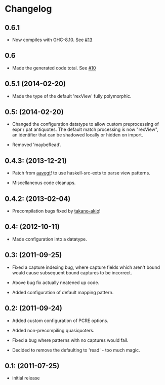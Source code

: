 # Changelog

## 0.6.1

  * Now compiles with GHC-8.10. See [#13][]

[#13]: https://github.com/mgsloan/rex/issues/13

## 0.6

  * Made the generated code total. See [#10][]

[#10]: https://github.com/mgsloan/rex/issues/10

## 0.5.1 (2014-02-20)

  * Made the type of the default 'rexView' fully polymorphic.

## 0.5: (2014-02-20)

  * Changed the configuration datatype to allow custom preprocessing of expr /
    pat antiquotes.  The default match processing is now "rexView", an
    identifier that can be shadowed locally or hidden on import.

  * Removed 'maybeRead'.

## 0.4.3: (2013-12-21)

  * Patch from [aavogt](https://github.com/aavogt)! to use haskell-src-exts to
    parse view patterns.

  * Miscellaneous code cleanups.

## 0.4.2: (2013-02-04)

  * Precompilation bugs fixed by [takano-akio](https://github.com/takano-akio)!

## 0.4: (2012-10-11)

  * Made configuration into a datatype.

## 0.3: (2011-09-25)

  * Fixed a capture indexing bug, where capture fields which aren't bound would
    cause subsequent bound captures to be incorrect.

  * Above bug fix actually neatened up code.

  * Added configuration of default mapping pattern.

## 0.2: (2011-09-24)

  * Added custom configuration of PCRE options.

  * Added non-precompiling quasiquoters.

  * Fixed a bug where patterns with no captures would fail.

  * Decided to remove the defaulting to 'read' - too much magic.

## 0.1: (2011-07-25)

  * initial release
